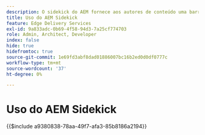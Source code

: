 ```yaml
---
description: ​​O sidekick do AEM fornece aos autores de conteúdo uma barra de ferramentas que oferece opções com reconhecimento de contexto para que eles possam editar, visualizar e publicar seu conteúdo diretamente das páginas do seu site.
title: Uso do AEM Sidekick
feature: Edge Delivery Services
exl-id: 9a833adc-0b69-4f58-94d3-7a25cf774703
role: Admin, Architect, Developer
index: false
hide: true
hidefromtoc: true
source-git-commit: 1e69fd3abf8dad01886007bc16b2ed0d0df0777c
workflow-type: tm+mt
source-wordcount: '37'
ht-degree: 0%

---
```


# Uso do AEM Sidekick

{{$include a9380838-78aa-49f7-afa3-85b8186a2194}}

